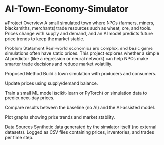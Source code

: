 # AI-Town-Economy-Simulator

#Project Overview
A small simulated town where NPCs (farmers, miners, blacksmiths, merchants) trade resources such as wheat, ore, and tools. Prices change with supply and demand, and an AI model predicts future price trends to keep the market stable.

Problem Statement
Real-world economies are complex, and basic game simulations often have static prices. This project explores whether a simple AI predictor (like a regression or neural network) can help NPCs make smarter trade decisions and reduce market volatility.

Proposed Method
Build a town simulation with producers and consumers.

Update prices using supply/demand balance.

Train a small ML model (scikit-learn or PyTorch) on simulation data to predict next-day prices.

Compare results between the baseline (no AI) and the AI-assisted model.

Plot graphs showing price trends and market stability.

Data Sources
Synthetic data generated by the simulator itself (no external datasets).
Logged as CSV files containing prices, inventories, and trades per time step.
